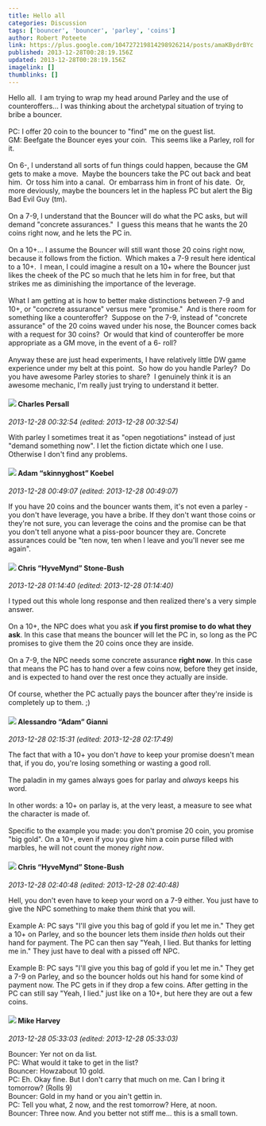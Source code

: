 ```yaml
---
title: Hello all
categories: Discussion
tags: ['bouncer', 'bouncer', 'parley', 'coins']
author: Robert Poteete
link: https://plus.google.com/104727219814298926214/posts/amaKBydrBYc
published: 2013-12-28T00:28:19.156Z
updated: 2013-12-28T00:28:19.156Z
imagelink: []
thumblinks: []
---
```


Hello all.  I am trying to wrap my head around Parley and the use of counteroffers... I was thinking about the archetypal situation of trying to bribe a bouncer.<br /><br />PC: I offer 20 coin to the bouncer to &quot;find&quot; me on the guest list.<br />GM: Beefgate the Bouncer eyes your coin.  This seems like a Parley, roll for it.<br /><br />On 6-, I understand all sorts of fun things could happen, because the GM gets to make a move.  Maybe the bouncers take the PC out back and beat him.  Or toss him into a canal.  Or embarrass him in front of his date.  Or, more deviously, maybe the bouncers let in the hapless PC but alert the Big Bad Evil Guy (tm).<br /><br />On a 7-9, I understand that the Bouncer will do what the PC asks, but will demand &quot;concrete assurances.&quot;  I guess this means that he wants the 20 coins right now, and he lets the PC in.<br /><br />On a 10+... I assume the Bouncer will still want those 20 coins right now, because it follows from the fiction.  Which makes a 7-9 result here identical to a 10+.  I mean, I could imagine a result on a 10+ where the Bouncer just likes the cheek of the PC so much that he lets him in for free, but that strikes me as diminishing the importance of the leverage.<br /><br />What I am getting at is how to better make distinctions between 7-9 and 10+, or &quot;concrete assurance&quot; versus mere &quot;promise.&quot;  And is there room for something like a counteroffer?  Suppose on the 7-9, instead of &quot;concrete assurance&quot; of the 20 coins waved under his nose, the Bouncer comes back with a request for 30 coins?  Or would that kind of counteroffer be more appropriate as a GM move, in the event of a 6- roll?<br /><br />Anyway these are just head experiments, I have relatively little DW game experience under my belt at this point.  So how do you handle Parley?  Do you have awesome Parley stories to share?  I genuinely think it is an awesome mechanic, I&#39;m really just trying to understand it better.
<div id='comment z13wurzw3xqmy5wid04cgxojbm2az5jr3w00k'>
  <h4><img src='{{site.baseurl}}//images/avatars/102786632945741355399_photo.jpg'> Charles Persall</h4>
      <p><cite>2013-12-28 00:32:54 (edited: 2013-12-28 00:32:54)</cite></p>
        <p>With parley I sometimes treat it as &quot;open negotiations&quot; instead of just &quot;demand something now&quot;. I let the fiction dictate which one I use.  Otherwise I don&#39;t find any problems.</p>
</div>
        

<div id='comment z13wurzw3xqmy5wid04cgxojbm2az5jr3w00k'>
  <h4><img src='{{site.baseurl}}//images/avatars/112484087750169360510_photo.jpg'> Adam “skinnyghost” Koebel</h4>
      <p><cite>2013-12-28 00:49:07 (edited: 2013-12-28 00:49:07)</cite></p>
        <p>If you have 20 coins and the bouncer wants them, it&#39;s not even a parley - you don&#39;t have leverage, you have a bribe. If they don&#39;t want those coins or they&#39;re not sure, you can leverage the coins and the promise can be that you don&#39;t tell anyone what a piss-poor bouncer they are. Concrete assurances could be &quot;ten now, ten when I leave and you&#39;ll never see me again&quot;.</p>
</div>
        

<div id='comment z13wurzw3xqmy5wid04cgxojbm2az5jr3w00k'>
  <h4><img src='{{site.baseurl}}//images/avatars/108053817066303198241_photo.jpg'> Chris “HyveMynd” Stone-Bush</h4>
      <p><cite>2013-12-28 01:14:40 (edited: 2013-12-28 01:14:40)</cite></p>
        <p>I typed out this whole long response and then realized there&#39;s a very simple answer.<br /><br />On a 10+, the NPC does what you ask <b>if you first promise to do what they ask</b>. In this case that means the bouncer will let the PC in, so long as the PC promises to give them the 20 coins once they are inside.<br /><br />On a 7-9, the NPC needs some concrete assurance <b>right now</b>. In this case that means the PC has to hand over a few coins now, before they get inside, and is expected to hand over the rest once they actually are inside.<br /><br />Of course, whether the PC actually pays the bouncer after they&#39;re inside is completely up to them. ;)</p>
</div>
        

<div id='comment z13wurzw3xqmy5wid04cgxojbm2az5jr3w00k'>
  <h4><img src='{{site.baseurl}}//images/avatars/106679386179477817028_photo.jpg'> Alessandro “Adam” Gianni</h4>
      <p><cite>2013-12-28 02:15:31 (edited: 2013-12-28 02:17:49)</cite></p>
        <p>The fact that with a 10+ you don&#39;t <i>have</i> to keep your promise doesn&#39;t mean that, if you do, you&#39;re losing something or wasting a good roll.<br /><br />The paladin in my games always goes for parlay and <i>always</i> keeps his word.<br /><br />In other words: a 10+ on parlay is, at the very least, a measure to see what the character is made of.<br /><br />Specific to the example you made: you don&#39;t promise 20 coin, you promise &quot;big gold&quot;. On a 10+, even if you you give him a coin purse filled with marbles, he will not count the money <i>right now</i>.</p>
</div>
        

<div id='comment z13wurzw3xqmy5wid04cgxojbm2az5jr3w00k'>
  <h4><img src='{{site.baseurl}}//images/avatars/108053817066303198241_photo.jpg'> Chris “HyveMynd” Stone-Bush</h4>
      <p><cite>2013-12-28 02:40:48 (edited: 2013-12-28 02:40:48)</cite></p>
        <p>Hell, you don&#39;t even have to keep your word on a 7-9 either. You just have to give the NPC something to make them <i>think</i> that you will.<br /><br />Example A: PC says &quot;I&#39;ll give you this bag of gold if you let me in.&quot; They get a 10+ on Parley, and so the bouncer lets them inside <i>then</i> holds out their hand for payment. The PC can then say &quot;Yeah, I lied. But thanks for letting me in.&quot; They just have to deal with a pissed off NPC.<br /><br />Example B: PC says &quot;I&#39;ll give you this bag of gold if you let me in.&quot; They get a 7-9 on Parley, and so the bouncer holds out his hand for some kind of payment now. The PC gets in if they drop a few coins. After getting in the PC can still say &quot;Yeah, I lied.&quot; just like on a 10+, but here they are out a few coins.</p>
</div>
        

<div id='comment z13wurzw3xqmy5wid04cgxojbm2az5jr3w00k'>
  <h4><img src='{{site.baseurl}}//images/avatars/100107644985752808795_photo.jpg'> Mike Harvey</h4>
      <p><cite>2013-12-28 05:33:03 (edited: 2013-12-28 05:33:03)</cite></p>
        <p>Bouncer: Yer not on da list.<br />PC: What would it take to get in the list? <br />Bouncer: Howzabout 10 gold.<br />PC: Eh. Okay fine. But I don&#39;t carry that much on me. Can I bring it tomorrow?  (Rolls 9)<br />Bouncer: Gold in my hand or you ain&#39;t gettin in.<br />PC: Tell you what, 2 now, and the rest tomorrow? Here, at noon.<br />Bouncer: Three now. And you better not stiff me... this is a small town.</p>
</div>
        